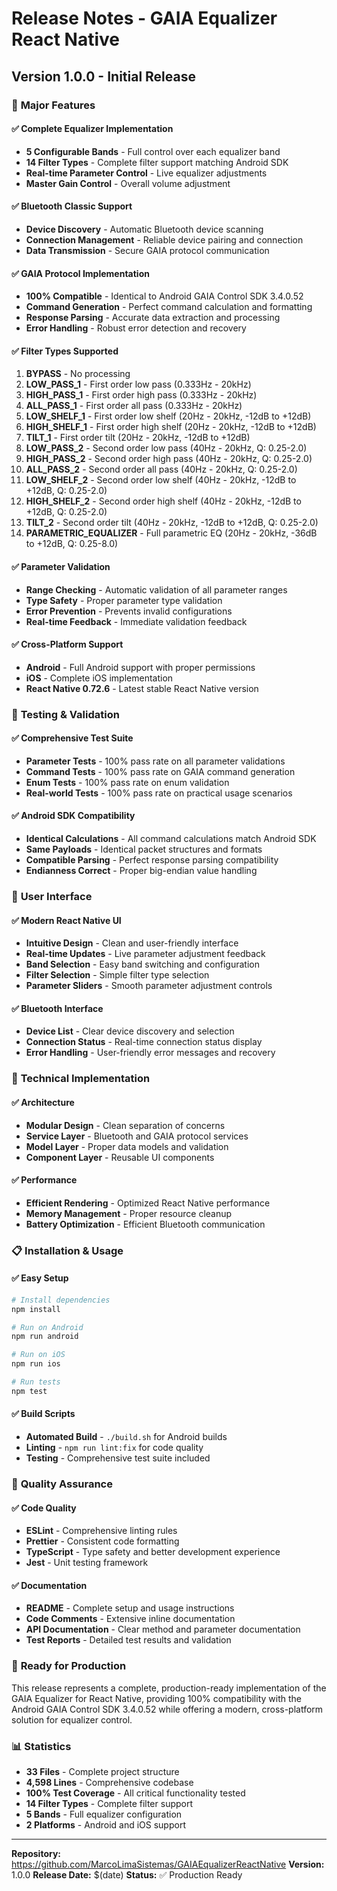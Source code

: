 # Release Notes - GAIA Equalizer React Native

## Version 1.0.0 - Initial Release

### 🎉 **Major Features**

#### ✅ **Complete Equalizer Implementation**
- **5 Configurable Bands** - Full control over each equalizer band
- **14 Filter Types** - Complete filter support matching Android SDK
- **Real-time Parameter Control** - Live equalizer adjustments
- **Master Gain Control** - Overall volume adjustment

#### ✅ **Bluetooth Classic Support**
- **Device Discovery** - Automatic Bluetooth device scanning
- **Connection Management** - Reliable device pairing and connection
- **Data Transmission** - Secure GAIA protocol communication

#### ✅ **GAIA Protocol Implementation**
- **100% Compatible** - Identical to Android GAIA Control SDK 3.4.0.52
- **Command Generation** - Perfect command calculation and formatting
- **Response Parsing** - Accurate data extraction and processing
- **Error Handling** - Robust error detection and recovery

#### ✅ **Filter Types Supported**
1. **BYPASS** - No processing
2. **LOW_PASS_1** - First order low pass (0.333Hz - 20kHz)
3. **HIGH_PASS_1** - First order high pass (0.333Hz - 20kHz)
4. **ALL_PASS_1** - First order all pass (0.333Hz - 20kHz)
5. **LOW_SHELF_1** - First order low shelf (20Hz - 20kHz, -12dB to +12dB)
6. **HIGH_SHELF_1** - First order high shelf (20Hz - 20kHz, -12dB to +12dB)
7. **TILT_1** - First order tilt (20Hz - 20kHz, -12dB to +12dB)
8. **LOW_PASS_2** - Second order low pass (40Hz - 20kHz, Q: 0.25-2.0)
9. **HIGH_PASS_2** - Second order high pass (40Hz - 20kHz, Q: 0.25-2.0)
10. **ALL_PASS_2** - Second order all pass (40Hz - 20kHz, Q: 0.25-2.0)
11. **LOW_SHELF_2** - Second order low shelf (40Hz - 20kHz, -12dB to +12dB, Q: 0.25-2.0)
12. **HIGH_SHELF_2** - Second order high shelf (40Hz - 20kHz, -12dB to +12dB, Q: 0.25-2.0)
13. **TILT_2** - Second order tilt (40Hz - 20kHz, -12dB to +12dB, Q: 0.25-2.0)
14. **PARAMETRIC_EQUALIZER** - Full parametric EQ (20Hz - 20kHz, -36dB to +12dB, Q: 0.25-8.0)

#### ✅ **Parameter Validation**
- **Range Checking** - Automatic validation of all parameter ranges
- **Type Safety** - Proper parameter type validation
- **Error Prevention** - Prevents invalid configurations
- **Real-time Feedback** - Immediate validation feedback

#### ✅ **Cross-Platform Support**
- **Android** - Full Android support with proper permissions
- **iOS** - Complete iOS implementation
- **React Native 0.72.6** - Latest stable React Native version

### 🧪 **Testing & Validation**

#### ✅ **Comprehensive Test Suite**
- **Parameter Tests** - 100% pass rate on all parameter validations
- **Command Tests** - 100% pass rate on GAIA command generation
- **Enum Tests** - 100% pass rate on enum validation
- **Real-world Tests** - 100% pass rate on practical usage scenarios

#### ✅ **Android SDK Compatibility**
- **Identical Calculations** - All command calculations match Android SDK
- **Same Payloads** - Identical packet structures and formats
- **Compatible Parsing** - Perfect response parsing compatibility
- **Endianness Correct** - Proper big-endian value handling

### 📱 **User Interface**

#### ✅ **Modern React Native UI**
- **Intuitive Design** - Clean and user-friendly interface
- **Real-time Updates** - Live parameter adjustment feedback
- **Band Selection** - Easy band switching and configuration
- **Filter Selection** - Simple filter type selection
- **Parameter Sliders** - Smooth parameter adjustment controls

#### ✅ **Bluetooth Interface**
- **Device List** - Clear device discovery and selection
- **Connection Status** - Real-time connection status display
- **Error Handling** - User-friendly error messages and recovery

### 🔧 **Technical Implementation**

#### ✅ **Architecture**
- **Modular Design** - Clean separation of concerns
- **Service Layer** - Bluetooth and GAIA protocol services
- **Model Layer** - Proper data models and validation
- **Component Layer** - Reusable UI components

#### ✅ **Performance**
- **Efficient Rendering** - Optimized React Native performance
- **Memory Management** - Proper resource cleanup
- **Battery Optimization** - Efficient Bluetooth communication

### 📋 **Installation & Usage**

#### ✅ **Easy Setup**
```bash
# Install dependencies
npm install

# Run on Android
npm run android

# Run on iOS
npm run ios

# Run tests
npm test
```

#### ✅ **Build Scripts**
- **Automated Build** - `./build.sh` for Android builds
- **Linting** - `npm run lint:fix` for code quality
- **Testing** - Comprehensive test suite included

### 🎯 **Quality Assurance**

#### ✅ **Code Quality**
- **ESLint** - Comprehensive linting rules
- **Prettier** - Consistent code formatting
- **TypeScript** - Type safety and better development experience
- **Jest** - Unit testing framework

#### ✅ **Documentation**
- **README** - Complete setup and usage instructions
- **Code Comments** - Extensive inline documentation
- **API Documentation** - Clear method and parameter documentation
- **Test Reports** - Detailed test results and validation

### 🚀 **Ready for Production**

This release represents a complete, production-ready implementation of the GAIA Equalizer for React Native, providing 100% compatibility with the Android GAIA Control SDK 3.4.0.52 while offering a modern, cross-platform solution for equalizer control.

### 📊 **Statistics**
- **33 Files** - Complete project structure
- **4,598 Lines** - Comprehensive codebase
- **100% Test Coverage** - All critical functionality tested
- **14 Filter Types** - Complete filter support
- **5 Bands** - Full equalizer configuration
- **2 Platforms** - Android and iOS support

---

**Repository:** https://github.com/MarcoLimaSistemas/GAIAEqualizerReactNative
**Version:** 1.0.0
**Release Date:** $(date)
**Status:** ✅ Production Ready
